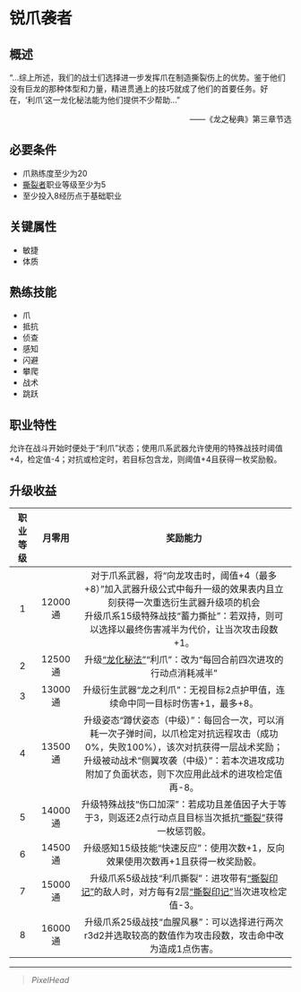 # 锐爪袭者

## 概述

“…综上所述，我们的战士们选择进一步发挥爪在制造撕裂伤上的优势。鉴于他们没有巨龙的那种体型和力量，精进贯通上的技巧就成了他们的首要任务。好在，‘利爪’这一龙化秘法能为他们提供不少帮助…”
<div align="right">——《龙之秘典》第三章节选</div>

## 必要条件

* 爪熟练度至少为20
* <a href="../dilacerater" target="_blank">撕裂者</a>职业等级至少为5
* 至少投入8经历点于基础职业

## 关键属性

* 敏捷
* 体质

## 熟练技能

* 爪
* 抵抗
* 侦查
* 感知
* 闪避
* 攀爬
* 战术
* 跳跃
  
## 职业特性

允许在战斗开始时便处于“利爪”状态；使用爪系武器允许使用的特殊战技时阈值+4，检定值-4；对抗或检定时，若目标包含龙，则阈值+4且获得一枚奖励骰。

## 升级收益

职业等级|月零用|奖励能力
:--:|:--:|:--:
1|12000通|对于爪系武器，将“向龙攻击时，阈值+4（最多+8）”加入武器升级公式中每升一级的效果表内且立刻获得一次重选衍生武器升级项的机会<br>升级爪系15级特殊战技“蓄力撕扯”：若双持，则可以选择以最终伤害减半为代价，让当次攻击段数+1。
2|12500通|升级<a href="../../../../status/normal/#龙化秘法" target="_blank">“龙化秘法”</a>“利爪”：改为“每回合前四次进攻的行动点消耗减半”
3|13000通|升级衍生武器“龙之利爪”：无视目标2点护甲值，连续命中同一目标时伤害+1，最多+8。
4|13500通|升级姿态“蹲伏姿态（中级）”：每回合一次，可以消耗一次子弹时间，以爪检定对抗远程攻击（成功0%，失败100%），该次对抗获得一层战术奖励；<br>升级被动战术“侧翼攻袭（中级）”：若本次进攻成功附加了负面状态，则下次应用此战术的进攻检定值再-8。
5|14000通|升级特殊战技“伤口加深”：若成功且差值因子大于等于3，则返还2点行动点且目标当次抵抗<a href="../../../../status/normal/#撕裂" target="_blank">“撕裂”</a>获得一枚惩罚骰。
6|14500通|升级感知15级技能“快速反应”：使用次数+1，反向效果使用次数再+1且获得一枚奖励骰。
7|15000通|升级爪系5级战技“利爪撕裂”：进攻带有<a href="../../../../status/mark/#撕裂印记" target="_blank">“撕裂印记”</a>的敌人时，对方每有2层<a href="../../../../status/mark/#撕裂印记" target="_blank">“撕裂印记”</a>当次进攻检定值-3。
8|16000通|升级爪系25级战技“血腥风暴”：可以选择进行两次r3d2并选取较高的数值作为攻击段数，攻击命中改为造成1点伤害。

---

> *PixelHead*
